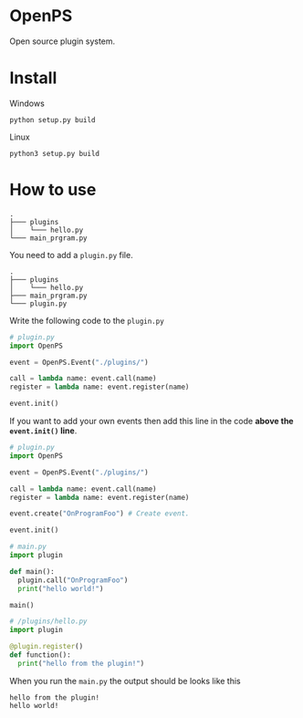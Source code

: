 # OpenPS
Open source plugin system.

# Install

Windows
```
python setup.py build
```

Linux
```
python3 setup.py build
```

# How to use

```
.
├─── plugins
│    └─── hello.py
└─── main_prgram.py
```

You need to add a `plugin.py` file.
```
.
├─── plugins
│    └─── hello.py
├─── main_prgram.py
└─── plugin.py
```
Write the following code to the `plugin.py`


```py
# plugin.py
import OpenPS

event = OpenPS.Event("./plugins/")

call = lambda name: event.call(name)
register = lambda name: event.register(name)

event.init()
```

If you want to add your own events then add this line in the code **above the `event.init()` line**.

```py
# plugin.py
import OpenPS

event = OpenPS.Event("./plugins/")

call = lambda name: event.call(name)
register = lambda name: event.register(name)

event.create("OnProgramFoo") # Create event.

event.init()
```

```py
# main.py
import plugin

def main():
  plugin.call("OnProgramFoo")
  print("hello world!")

main()
```

```py
# /plugins/hello.py
import plugin

@plugin.register()
def function():
  print("hello from the plugin!")
```

When you run the `main.py` the output should be looks like this
```
hello from the plugin!
hello world!
```
